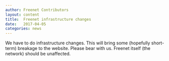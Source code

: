 ```yaml
---
author: Freenet Contributors
layout: content
title:  Freenet infrastructure changes
date:   2017-04-05
categories: news
---
```

We have to do infrastructure changes. This will bring some (hopefully short-term) breakage to the website. Please bear with us. Freenet itself (the network) should be unaffected.
